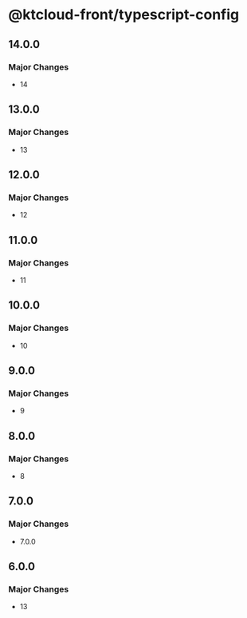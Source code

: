 # @ktcloud-front/typescript-config

## 14.0.0

### Major Changes

- 14

## 13.0.0

### Major Changes

- 13

## 12.0.0

### Major Changes

- 12

## 11.0.0

### Major Changes

- 11

## 10.0.0

### Major Changes

- 10

## 9.0.0

### Major Changes

- 9

## 8.0.0

### Major Changes

- 8

## 7.0.0

### Major Changes

- 7.0.0

## 6.0.0

### Major Changes

- 13
